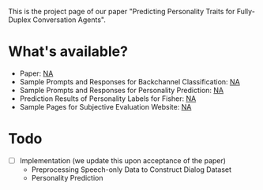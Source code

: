 This is the project page of our paper "Predicting Personality Traits for Fully-Duplex Conversation Agents". 

# What's available?
- Paper: [NA]()
- Sample Prompts and Responses for Backchannel Classification: [NA]()
- Sample Prompts and Responses for Personality Prediction: [NA]()
- Prediction Results of Personality Labels for Fisher: [NA]()
- Sample Pages for Subjective Evaluation Website: [NA]()

# Todo
- [ ] Implementation (we update this upon acceptance of the paper)
  - Preprocessing Speech-only Data to Construct Dialog Dataset
  - Personality Prediction
